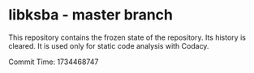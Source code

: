 # libksba - master branch

This repository contains the frozen state of the repository.
Its history is cleared. It is used only for static code
analysis with Codacy.

Commit Time: 1734468747